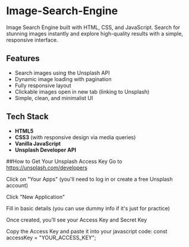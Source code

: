 # Image-Search-Engine
 Image Search Engine built with HTML, CSS, and JavaScript. Search for stunning images instantly and explore high-quality results with a simple, responsive interface.

 ##  Features

-  Search images using the Unsplash API
-  Dynamic image loading with pagination
-  Fully responsive layout 
-  Clickable images open in new tab (linking to Unsplash)
-  Simple, clean, and minimalist UI

  
  ##  Tech Stack

- **HTML5**
- **CSS3** (with responsive design via media queries)
- **Vanilla JavaScript**
- **Unsplash Developer API**

##How to Get Your Unsplash Access Key
Go to https://unsplash.com/developers

Click on "Your Apps" (you'll need to log in or create a free Unsplash account)

Click "New Application"

Fill in basic details (you can use dummy info if it's just for practice)

Once created, you’ll see your Access Key and Secret Key

Copy the Access Key and paste it into your javascript code:
const accessKey = "YOUR_ACCESS_KEY";
